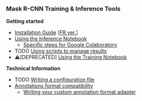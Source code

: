 ### Mask R-CNN Training & Inference Tools
**Getting started**

* [Installation Guide](Installation-Guide.md) [[FR ver.](Guide-d'installation.md)]
* [Using the Inference Notebook](Using-the-Inference-Notebook.md)
  * [Specific steps for Google Colaboratory](Using-the-Inference-Notebook-with-Google-Colaboratory.md)
* TODO [Using scripts to manage results](Using-scripts-to-manage-results.md)
* :warning:[DEPRECATED] [Using the Training Notebook](Using-the-Training-Notebook.md)

**Technical Information**

* TODO [Writing a configuration file](Writing-a-configuration-file.md)
* [Annotations format compatibility](Annotations-format-compatibility.md)
  * [Writing your custom annotation format adapter](Annotations-format-compatibility.md#3-adding-another-annotations-format)

